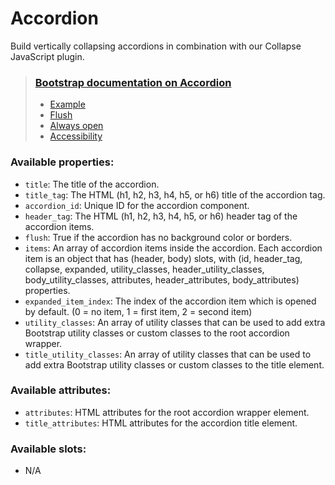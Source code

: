 # Accordion

Build vertically collapsing accordions in combination with our Collapse JavaScript plugin.

> ### [Bootstrap documentation on Accordion](https://getbootstrap.com/docs/5.3/components/accordion/)
> * [Example](https://getbootstrap.com/docs/5.3/components/accordion/#example)
> * [Flush](https://getbootstrap.com/docs/5.3/components/accordion/#flush)
> * [Always open](https://getbootstrap.com/docs/5.3/components/accordion/#always-open)
> * [Accessibility](https://getbootstrap.com/docs/5.3/components/accordion/#accessibility)


### Available properties:
* `title`: The title of the accordion.
* `title_tag`: The HTML (h1, h2, h3, h4, h5, or h6) title of the accordion tag.
* `accordion_id`: Unique ID for the accordion component.
* `header_tag`: The HTML (h1, h2, h3, h4, h5, or h6) header tag of the accordion items.
* `flush`: True if the accordion has no background color or borders.
* `items`: An array of accordion items inside the accordion.
         Each accordion item is an object that has (header, body) slots,
         with (id, header_tag, collapse, expanded, utility_classes, header_utility_classes,
         body_utility_classes, attributes, header_attributes, body_attributes) properties.
* `expanded_item_index`: The index of the accordion item which is opened by default.
                       (0 = no item, 1 = first item, 2 = second item)
* `utility_classes`: An array of utility classes that can be used to add extra
                   Bootstrap utility classes or custom classes to the root accordion wrapper.
* `title_utility_classes`: An array of utility classes that can be used to add extra
                         Bootstrap utility classes or custom classes to the title element.

### Available attributes:
* `attributes`: HTML attributes for the root accordion wrapper element.
* `title_attributes`: HTML attributes for the accordion title element.

### Available slots:
* N/A
